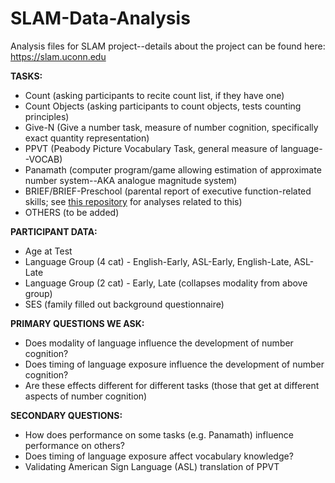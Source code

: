 # SLAM-Data-Analysis

Analysis files for SLAM project--details about the project can be found here: https://slam.uconn.edu


**TASKS:**
  - Count (asking participants to recite count list, if they have one)
  - Count Objects (asking participants to count objects, tests counting principles)
  - Give-N (Give a number task, measure of number cognition, specifically exact quantity representation)
  - PPVT (Peabody Picture Vocabulary Task, general measure of language--VOCAB)
  - Panamath (computer program/game allowing estimation of approximate number system--AKA analogue magnitude system)
  - BRIEF/BRIEF-Preschool (parental report of executive function-related skills; see [this repository](https://github.com/emlini/SLaM_BRIEF_analyses) for analyses related to this)
  - OTHERS (to be added)

**PARTICIPANT DATA:**
  - Age at Test
  - Language Group (4 cat) - English-Early, ASL-Early, English-Late, ASL-Late
  - Language Group (2 cat) - Early, Late (collapses modality from above group)
  - SES (family filled out background questionnaire)

**PRIMARY QUESTIONS WE ASK:**
  - Does modality of language influence the development of number cognition?
  - Does timing of language exposure influence the development of number cognition?
  - Are these effects different for different tasks (those that get at different aspects of number cognition)
  
**SECONDARY QUESTIONS:**
  - How does performance on some tasks (e.g. Panamath) influence performance on others?
  - Does timing of language exposure affect vocabulary knowledge?
  - Validating American Sign Language (ASL) translation of PPVT
